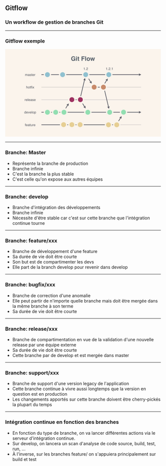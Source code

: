 ## Gitflow
### Un workflow de gestion de branches Git

----

### Gitflow exemple
<img src="images/gitflow.jpg" style="background:none; border:none; box-shadow:none;"/>

----

### Branche: Master

* Représente la branche de production
* Branche infinie
* C'est la branche la plus stable
* C'est celle qu'on expose aux autres équipes

----

### Branche: develop

* Branche d'intégration des développements
* Branche infinie
* Nécessite d'être stable car c'est sur cette branche que l'intégration continue tourne

----

### Branche: feature/xxx

* Branche de développement d'une feature
* Sa durée de vie doit être courte
* Son but est de compartimenter les devs
* Elle part de la branch develop pour revenir dans develop

----

### Branche: bugfix/xxx

* Branche de correction d'une anomalie
* Elle peut partir de n'importe quelle branche mais doit être mergée dans la même branche à son terme
* Sa durée de vie doit être courte

----

### Branche: release/xxx

* Branche de compartimentation en vue de la validation d'une nouvelle release par une équipe externe
* Sa durée de vie doit être courte
* Cette branche par de develop et est mergée dans master

----

### Branche: support/xxx

* Branche de support d'une version legacy de l'application
* Cette branche continue à vivre aussi longtemps que la version en question est en production
* Les changements apportés sur cette branche doivent être cherry-pickés la plupart du temps

----

### Intégration continue en fonction des branches

* En fonction du type de branche, on va lancer différentes actions via le serveur d'intégration continue.
* Sur develop, on lancera un scan d'analyse de code source, build, test, run, ...
* À l'inverse, sur les branches feature/ on s'appuiera principalement sur build et test

